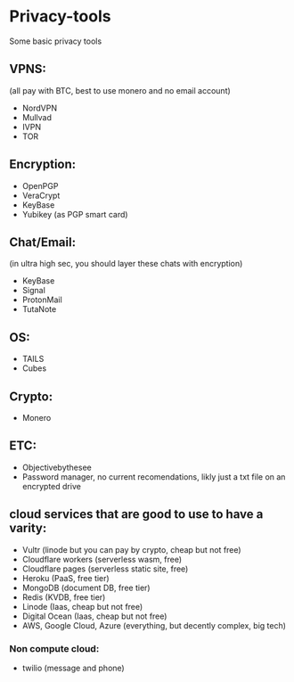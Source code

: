 # Privacy-tools
Some basic privacy tools

## VPNS:
(all pay with BTC, best to use monero and no email account)
- NordVPN
- Mullvad
- IVPN
- TOR

## Encryption:
- OpenPGP
- VeraCrypt
- KeyBase
- Yubikey (as PGP smart card)

## Chat/Email:
(in ultra high sec, you should layer these chats with encryption)
- KeyBase
- Signal
- ProtonMail
- TutaNote

## OS:
- TAILS
- Cubes

## Crypto:
- Monero

## ETC:
- Objectivebythesee
- Password manager, no current recomendations, likly just a txt file on an encrypted drive

## cloud services that are good to use to have a varity:
- Vultr (linode but you can pay by crypto, cheap but not free)
- Cloudflare workers (serverless wasm, free)
- Cloudflare pages (serverless static site, free)
- Heroku (PaaS, free tier)
- MongoDB (document DB, free tier)
- Redis (KVDB, free tier)
- Linode (Iaas, cheap but not free)
- Digital Ocean (Iaas, cheap but not free)
- AWS, Google Cloud, Azure (everything, but decently complex, big tech)

### Non compute cloud:
- twilio (message and phone)

